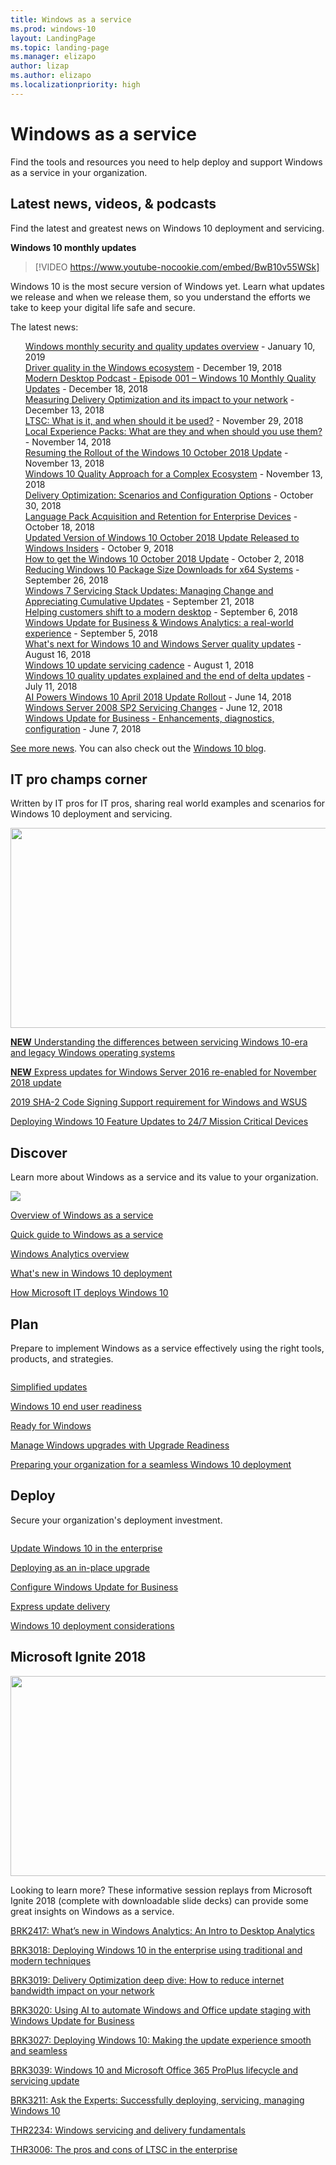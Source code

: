 ```yaml
---
title: Windows as a service  
ms.prod: windows-10
layout: LandingPage  
ms.topic: landing-page
ms.manager: elizapo
author: lizap
ms.author: elizapo  
ms.localizationpriority: high
---
```

# Windows as a service

Find the tools and resources you need to help deploy and support Windows as a service in your organization.

## Latest news, videos, & podcasts

Find the latest and greatest news on Windows 10 deployment and servicing.

**Windows 10 monthly updates**
> [!VIDEO https://www.youtube-nocookie.com/embed/BwB10v55WSk]      

Windows 10 is the most secure version of Windows yet. Learn what updates we release and when we release them, so you understand the efforts we take to keep your digital life safe and secure.

The latest news:
<ul compact style="list-style: none"> 
<li><a href="https://blogs.windows.com/windowsexperience/2018/12/10/windows-monthly-security-and-quality-updates-overview/#UJJpisSpvyLokbHm.97">Windows monthly security and quality updates overview</a> - January 10, 2019</li>
<li><a href="https://blogs.windows.com/windowsexperience/2018/12/19/driver-quality-in-the-windows-ecosystem/#ktuodfovWAMAkssM.97">Driver quality in the Windows ecosystem</a> - December 19, 2018</li>
<li><a href="http://m365mdp.mpsn.libsynpro.com/001-windows-10-monthly-quality-updates">Modern Desktop Podcast - Episode 001 – Windows 10 Monthly Quality Updates</a> - December 18, 2018</li>
<li><a href="https://techcommunity.microsoft.com/t5/Windows-IT-Pro-Blog/Measuring-Delivery-Optimization-and-its-impact-to-your-network/ba-p/301809#M409">Measuring Delivery Optimization and its impact to your network</a> - December 13, 2018</li>
<li><a href="https://techcommunity.microsoft.com/t5/Windows-IT-Pro-Blog/LTSC-What-is-it-and-when-should-it-be-used/ba-p/293181">LTSC: What is it, and when should it be used?</a> - November 29, 2018</li>
<li><a href="https://techcommunity.microsoft.com/t5/Windows-IT-Pro-Blog/Local-Experience-Packs-What-are-they-and-when-should-you-use/ba-p/286841">Local Experience Packs: What are they and when should you use them?</a> - November 14, 2018</li>
<li><a href="https://blogs.windows.com/windowsexperience/2018/11/13/resuming-the-rollout-of-the-windows-10-october-2018-update/#amAFU5YS1igMQRoB.97">Resuming the Rollout of the Windows 10 October 2018 Update</a> - November 13, 2018</li>
<li><a href="https://blogs.windows.com/windowsexperience/2018/11/13/windows-10-quality-approach-for-a-complex-ecosystem/#9VlPpT2qGIlPAg5a.97">Windows 10 Quality Approach for a Complex Ecosystem</a> - November 13, 2018</li>
<li><a href="https://techcommunity.microsoft.com/t5/Windows-IT-Pro-Blog/Delivery-Optimization-Scenarios-and-configuration-options/ba-p/280195">Delivery Optimization: Scenarios and Configuration Options</a> - October 30, 2018</li>
<li><a href="https://techcommunity.microsoft.com/t5/Windows-IT-Pro-Blog/Language-pack-acquisition-and-retention-for-enterprise-devices/ba-p/275404">Language Pack Acquisition and Retention for Enterprise Devices</a> - October 18, 2018</li>
<li><a href="https://blogs.windows.com/windowsexperience/2018/10/09/updated-version-of-windows-10-october-2018-update-released-to-windows-insiders/#MDZYGkj6ZehHyF1g.97">Updated Version of Windows 10 October 2018 Update Released to Windows Insiders</a> - October 9, 2018</li>
<li><a href="https://blogs.windows.com/windowsexperience/2018/10/02/how-to-get-the-windows-10-october-2018-update/#T4LJQ3OzDkCR72em.97">How to get the Windows 10 October 2018 Update</a> - October 2, 2018</li>
<li><a href="https://techcommunity.microsoft.com/t5/Windows-IT-Pro-Blog/Reduced-Windows-10-package-size-downloads-for-x64-systems/ba-p/262386">Reducing Windows 10 Package Size Downloads for x64 Systems</a> - September 26, 2018</li>
<li><a href="https://techcommunity.microsoft.com/t5/Windows-IT-Pro-Blog/Windows-7-servicing-stack-updates-managing-change-and/ba-p/260434">Windows 7 Servicing Stack Updates: Managing Change and Appreciating Cumulative Updates</a> - September 21, 2018</li>
<li><a href="https://www.microsoft.com/en-us/microsoft-365/blog/2018/09/06/helping-customers-shift-to-a-modern-desktop/">Helping customers shift to a modern desktop</a> - September 6, 2018</li>
<li><a href="https://techcommunity.microsoft.com/t5/Windows-IT-Pro-Blog/Windows-Update-for-Business-amp-Windows-Analytics-a-real-world/ba-p/242417#M228">Windows Update for Business & Windows Analytics: a real-world experience</a> - September 5, 2018</li>
<li><a href="https://techcommunity.microsoft.com/t5/Windows-IT-Pro-Blog/What-s-next-for-Windows-10-and-Windows-Server-quality-updates/ba-p/229461">What's next for Windows 10 and Windows Server quality updates</a> - August 16, 2018
<li><a href="https://techcommunity.microsoft.com/t5/Windows-IT-Pro-Blog/Windows-10-update-servicing-cadence/ba-p/222376">Windows 10 update servicing cadence</a> - August 1, 2018
<li><a href="https://techcommunity.microsoft.com/t5/Windows-IT-Pro-Blog/Windows-10-quality-updates-explained-amp-the-end-of-delta/ba-p/214426">Windows 10 quality updates explained and the end of delta updates</a> - July 11, 2018
<li><a href="https://blogs.windows.com/windowsexperience/2018/06/14/ai-powers-windows-10-april-2018-update-rollout/#67LrSyWdwgTyciSG.97">AI Powers Windows 10 April 2018 Update Rollout</a> - June 14, 2018
<li><a href="https://cloudblogs.microsoft.com/windowsserver/2018/06/12/windows-server-2008-sp2-servicing-changes/">Windows Server 2008 SP2 Servicing Changes</a> - June 12, 2018
<li><a href="https://techcommunity.microsoft.com/t5/Windows-IT-Pro-Blog/Windows-Update-for-Business-Enhancements-diagnostics/ba-p/201978">Windows Update for Business - Enhancements, diagnostics, configuration</a> - June 7, 2018</ul>

[See more news](waas-morenews.md). You can also check out the [Windows 10 blog](https://techcommunity.microsoft.com/t5/Windows-10-Blog/bg-p/Windows10Blog).

## IT pro champs corner
Written by IT pros for IT pros, sharing real world examples and scenarios for Windows 10 deployment and servicing.

<img src="images/champs-2.png" alt="" width="640" height="320">


<a href="waas-servicing-differences.md">**NEW** Understanding the differences between servicing Windows 10-era and legacy Windows operating systems</a>

<a href="https://docs.microsoft.com/windows-server/get-started/express-updates"><b>NEW</b> Express updates for Windows Server 2016 re-enabled for November 2018 update
</a>

<a href="https://support.microsoft.com/help/4472027/">2019 SHA-2 Code Signing Support requirement for Windows and WSUS</a>

<a href="https://go.microsoft.com/fwlink/?linkid=2005509">Deploying Windows 10 Feature Updates to 24/7 Mission Critical Devices</a>

## Discover

Learn more about Windows as a service and its value to your organization.

<img src="images/discover-land.png">

<a href="waas-overview.md">Overview of Windows as a service</a>

<a href="waas-quick-start.md">Quick guide to Windows as a service</a>

<a href="windows-analytics-overview.md">Windows Analytics overview</a>

<a href="../deploy-whats-new.md">What's new in Windows 10 deployment</a>

<a href="https://channel9.msdn.com/events/Ignite/2015/BRK3303">How Microsoft IT deploys Windows 10</a></font>

## Plan

Prepare to implement Windows as a service effectively using the right tools, products, and strategies.

<img src="images/plan-land.png" alt="" />

<a href="https://www.microsoft.com/en-us/windowsforbusiness/simplified-updates">Simplified updates</a>

<a href="https://www.microsoft.com/itpro/windows-10/end-user-readiness">Windows 10 end user readiness</a>

<a href="https://developer.microsoft.com/windows/ready-for-windows#/">Ready for Windows</a>

<a href="../upgrade/manage-windows-upgrades-with-upgrade-readiness.md">Manage Windows upgrades with Upgrade Readiness</a>

<a href="https://www.microsoft.com/itshowcase/windows10deployment">Preparing your organization for a seamless Windows 10 deployment</a>

## Deploy

Secure your organization's deployment investment.

<img src="images/deploy-land.png" alt="" />

<a href="index.md">Update Windows 10 in the enterprise</a>

<a href="https://www.microsoft.com/itshowcase/Article/Content/668/Deploying-Windows-10-at-Microsoft-as-an-inplace-upgrade">Deploying as an in-place upgrade</a>

<a href="waas-configure-wufb.md">Configure Windows Update for Business</a>

<a href="waas-optimize-windows-10-updates.md#express-update-delivery">Express update delivery</a>

<a href="../planning/windows-10-deployment-considerations.md">Windows 10 deployment considerations</a>


## Microsoft Ignite 2018
<img src="images/ignite-land.jpg" alt="" width="640" height="320"/>

Looking to learn more? These informative session replays from Microsoft Ignite 2018 (complete with downloadable slide decks) can provide some great insights on Windows as a service.

[BRK2417: What’s new in Windows Analytics: An Intro to Desktop Analytics](https://myignite.techcommunity.microsoft.com/sessions/64324#ignite-html-anchor)

[BRK3018: Deploying Windows 10 in the enterprise using traditional and modern techniques](https://myignite.techcommunity.microsoft.com/sessions/64509#ignite-html-anchor)

[BRK3019: Delivery Optimization deep dive: How to reduce internet bandwidth impact on your network](https://myignite.techcommunity.microsoft.com/sessions/64510#ignite-html-anchor)

[BRK3020: Using AI to automate Windows and Office update staging with Windows Update for Business](https://myignite.techcommunity.microsoft.com/sessions/64513#ignite-html-anchor)

[BRK3027: Deploying Windows 10: Making the update experience smooth and seamless](https://myignite.techcommunity.microsoft.com/sessions/64612#ignite-html-anchor)

[BRK3039: Windows 10 and Microsoft Office 365 ProPlus lifecycle and servicing update](https://myignite.techcommunity.microsoft.com/sessions/66763#ignite-html-anchor)

[BRK3211: Ask the Experts: Successfully deploying, servicing, managing Windows 10](https://myignite.techcommunity.microsoft.com/sessions/65963#ignite-html-anchor)

[THR2234: Windows servicing and delivery fundamentals](https://myignite.techcommunity.microsoft.com/sessions/66741#ignite-html-anchor)

[THR3006: The pros and cons of LTSC in the enterprise](https://myignite.techcommunity.microsoft.com/sessions/64512#ignite-html-anchor)
